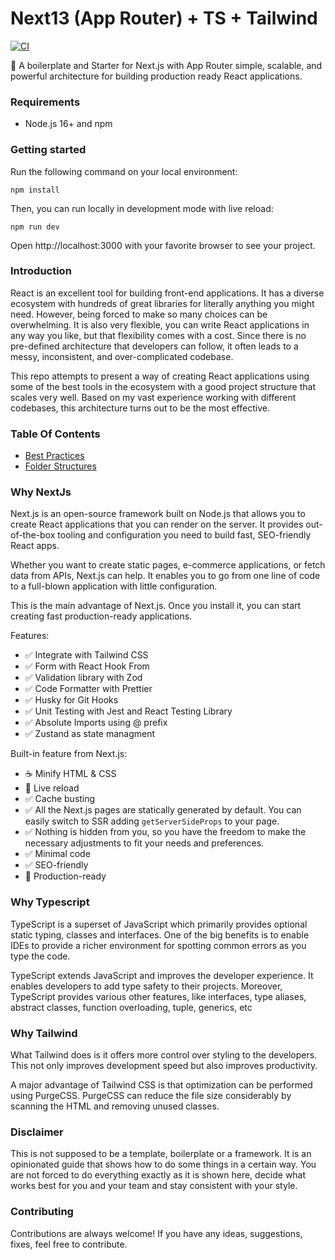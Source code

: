 # Next13 (App Router) + TS + Tailwind

[![CI](https://github.com/tkaeophian/nextjs-typescript-tailwind/actions/workflows/ci.yml/badge.svg)](https://github.com/tkaeophian/nextjs-typescript-tailwind/actions/workflows/ci.yml)

🚀 A boilerplate and Starter for Next.js with App Router simple, scalable, and powerful architecture for building production ready React applications.

### Requirements

- Node.js 16+ and npm

### Getting started

Run the following command on your local environment:

```shell
npm install
```

Then, you can run locally in development mode with live reload:

```shell
npm run dev
```

Open http://localhost:3000 with your favorite browser to see your project.

### Introduction

React is an excellent tool for building front-end applications. It has a diverse ecosystem with hundreds of great libraries for literally anything you might need. However, being forced to make so many choices can be overwhelming. It is also very flexible, you can write React applications in any way you like, but that flexibility comes with a cost. Since there is no pre-defined architecture that developers can follow, it often leads to a messy, inconsistent, and over-complicated codebase.

This repo attempts to present a way of creating React applications using some of the best tools in the ecosystem with a good project structure that scales very well. Based on my vast experience working with different codebases, this architecture turns out to be the most effective.

### Table Of Contents

- [Best Practices](docs/best-practices.md)
- [Folder Structures](https://github.com/tkaeophian/react-folder-structure)

### Why NextJs

Next.js is an open-source framework built on Node.js that allows you to create React applications that you can render on the server. It provides out-of-the-box tooling and configuration you need to build fast, SEO-friendly React apps.

Whether you want to create static pages, e-commerce applications, or fetch data from APIs, Next.js can help. It enables you to go from one line of code to a full-blown application with little configuration.

This is the main advantage of Next.js. Once you install it, you can start creating fast production-ready applications.

Features:

- ✅ Integrate with Tailwind CSS
- ✅ Form with React Hook From
- ✅ Validation library with Zod
- ✅ Code Formatter with Prettier
- ✅ Husky for Git Hooks
- ✅ Unit Testing with Jest and React Testing Library
- ✅ Absolute Imports using @ prefix
- ✅ Zustand as state managment

Built-in feature from Next.js:

- ☕ Minify HTML & CSS
- 💨 Live reload
- ✅ Cache busting
- ✅ All the Next.js pages are statically generated by default. You can easily switch to SSR adding `getServerSideProps` to your page.
- ✅ Nothing is hidden from you, so you have the freedom to make the necessary adjustments to fit your needs and preferences.
- ✅ Minimal code
- ✅ SEO-friendly
- 🚀 Production-ready

### Why Typescript

TypeScript is a superset of JavaScript which primarily provides optional static typing, classes and interfaces. One of the big benefits is to enable IDEs to provide a richer environment for spotting common errors as you type the code.

TypeScript extends JavaScript and improves the developer experience. It enables developers to add type safety to their projects. Moreover, TypeScript provides various other features, like interfaces, type aliases, abstract classes, function overloading, tuple, generics, etc

### Why Tailwind

What Tailwind does is it offers more control over styling to the developers. This not only improves development speed but also improves productivity.

A major advantage of Tailwind CSS is that optimization can be performed using PurgeCSS. PurgeCSS can reduce the file size considerably by scanning the HTML and removing unused classes.

### Disclaimer

This is not supposed to be a template, boilerplate or a framework. It is an opinionated guide that shows how to do some things in a certain way. You are not forced to do everything exactly as it is shown here, decide what works best for you and your team and stay consistent with your style.

### Contributing

Contributions are always welcome! If you have any ideas, suggestions, fixes, feel free to contribute.
